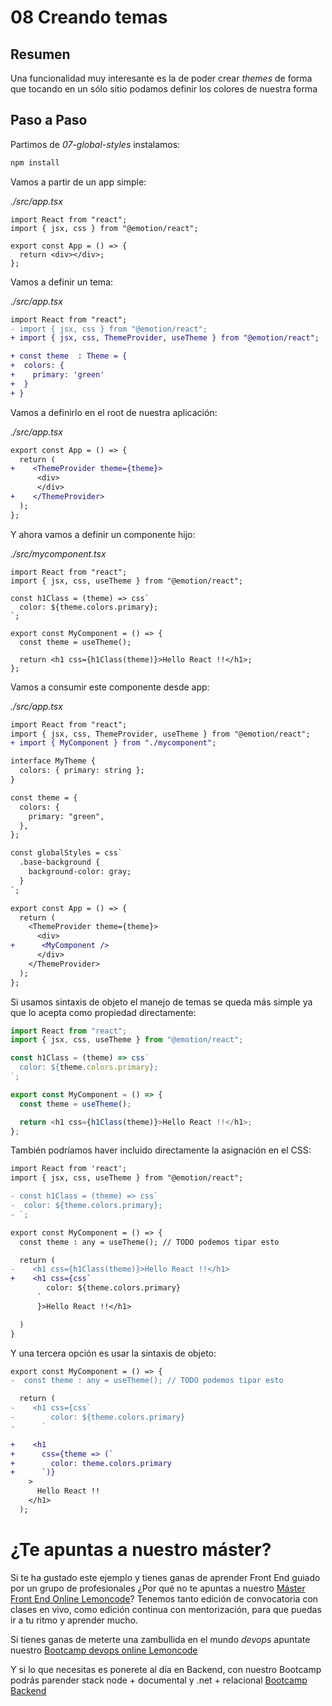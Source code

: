 # 08 Creando temas

## Resumen

Una funcionalidad muy interesante es la de poder crear _themes_ de forma
que tocando en un sólo sitio podamos definir los colores de nuestra forma

## Paso a Paso

Partimos de _07-global-styles_ instalamos:

```bash
npm install
```

Vamos a partir de un app simple:

_./src/app.tsx_

```tsx
import React from "react";
import { jsx, css } from "@emotion/react";

export const App = () => {
  return <div></div>;
};
```

Vamos a definir un tema:

_./src/app.tsx_

```diff
import React from "react";
- import { jsx, css } from "@emotion/react";
+ import { jsx, css, ThemeProvider, useTheme } from "@emotion/react";

+ const theme  : Theme = {
+  colors: {
+    primary: 'green'
+  }
+ }
```

Vamos a definirlo en el root de nuestra aplicación:

_./src/app.tsx_

```diff
export const App = () => {
  return (
+    <ThemeProvider theme={theme}>
      <div>
      </div>
+    </ThemeProvider>
  );
};
```

Y ahora vamos a definir un componente hijo:

_./src/mycomponent.tsx_

```tsx
import React from "react";
import { jsx, css, useTheme } from "@emotion/react";

const h1Class = (theme) => css`
  color: ${theme.colors.primary};
`;

export const MyComponent = () => {
  const theme = useTheme();

  return <h1 css={h1Class(theme)}>Hello React !!</h1>;
};
```

Vamos a consumir este componente desde app:

_./src/app.tsx_

```diff
import React from "react";
import { jsx, css, ThemeProvider, useTheme } from "@emotion/react";
+ import { MyComponent } from "./mycomponent";

interface MyTheme {
  colors: { primary: string };
}

const theme = {
  colors: {
    primary: "green",
  },
};

const globalStyles = css`
  .base-background {
    background-color: gray;
  }
`;

export const App = () => {
  return (
    <ThemeProvider theme={theme}>
      <div>
+      <MyComponent />
      </div>
    </ThemeProvider>
  );
};
```

Si usamos sintaxis de objeto el manejo de temas se queda más simple ya que lo acepta
como propiedad directamente:

```typescript
import React from "react";
import { jsx, css, useTheme } from "@emotion/react";

const h1Class = (theme) => css`
  color: ${theme.colors.primary};
`;

export const MyComponent = () => {
  const theme = useTheme();

  return <h1 css={h1Class(theme)}>Hello React !!</h1>;
};
```

También podríamos haver incluido directamente la asignación en el CSS:

```diff
import React from 'react';
import { jsx, css, useTheme } from "@emotion/react";

- const h1Class = (theme) => css`
-  color: ${theme.colors.primary};
- `;

export const MyComponent = () => {
  const theme : any = useTheme(); // TODO podemos tipar esto

  return (
-    <h1 css={h1Class(theme)}>Hello React !!</h1>
+    <h1 css={css`
        color: ${theme.colors.primary}
      `
      }>Hello React !!</h1>

  )
}
```

Y una tercera opción es usar la sintaxis de objeto:

```diff
export const MyComponent = () => {
-  const theme : any = useTheme(); // TODO podemos tipar esto

  return (
-    <h1 css={css`
-        color: ${theme.colors.primary}
-      `

+    <h1
+      css={theme => (`
+        color: theme.colors.primary
+      `)}
    >
      Hello React !!
    </h1>
  );
```

# ¿Te apuntas a nuestro máster?

Si te ha gustado este ejemplo y tienes ganas de aprender Front End
guiado por un grupo de profesionales ¿Por qué no te apuntas a
nuestro [Máster Front End Online Lemoncode](https://lemoncode.net/master-frontend#inicio-banner)? Tenemos tanto edición de convocatoria
con clases en vivo, como edición continua con mentorización, para
que puedas ir a tu ritmo y aprender mucho.

Si tienes ganas de meterte una zambullida en el mundo _devops_
apuntate nuestro [Bootcamp devops online Lemoncode](https://lemoncode.net/bootcamp-devops#bootcamp-devops/inicio)

Y si lo que necesitas es ponerete al día en Backend, con nuestro Bootcamp
podrás parender stack node + documental y .net + relacional [Bootcamp Backend](https://lemoncode.net/bootcamp-backend#bootcamp-backend/banner)
